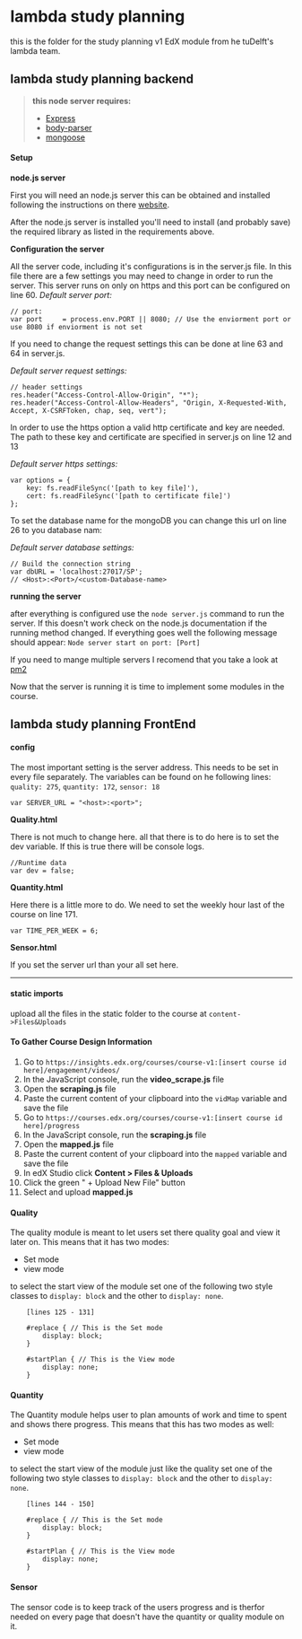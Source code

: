 lambda study planning
=====================
this is the folder for the study planning v1 EdX module from he tuDelft's lambda team.



lambda study planning backend
-----------------------------
> **this node server requires:**
> - [Express](https://expressjs.com/en/starter/installing.html)
> - [body-parser](https://www.npmjs.com/package/body-parser)
> - [mongoose](http://mongoosejs.com/docs/index.html)

#### <i class="icon-pencil"></i> Setup
**node.js server**

First you will need an node.js server this can be obtained and installed following the instructions on there [website](https://nodejs.org/en/download/).

After the node.js server is installed you'll need to install (and probably save) the required library as listed in the requirements above.

**Configuration the server**

All the server code, including it's configurations is in the server.js file. In this file there are a few settings you may need to change in order to run the server.
This server runs on only on https and this port can be configured on line 60.
*Default server port:*
```
// port:
var port     = process.env.PORT || 8080; // Use the enviorment port or use 8080 if enviorment is not set
```

If you need to change the request settings this can be done at line 63 and 64 in server.js.

*Default server request settings:*
```
// header settings
res.header("Access-Control-Allow-Origin", "*");
res.header("Access-Control-Allow-Headers", "Origin, X-Requested-With, Accept, X-CSRFToken, chap, seq, vert");
```

In order to use the https option a valid http certificate and key are needed. The path to these key and certificate are specified in server.js on line 12 and 13

*Default server https settings:*
```
var options = {
    key: fs.readFileSync('[path to key file]'),
    cert: fs.readFileSync('[path to certificate file]')
};
```

To set the database name for the mongoDB you can change this url on line 26 to you database nam:

  *Default server database settings:*
```
// Build the connection string
var dbURL = 'localhost:27017/SP';
// <Host>:<Port>/<custom-Database-name>
```

**running the server**

after everything is configured use the `node server.js` command to run the server. If this doesn't work check on the node.js documentation if the running method changed.
If everything goes well the following message should appear:
`Node server start on port: [Port]`

If you need to mange multiple servers I  recomend that you take a look at [pm2](http://pm2.keymetrics.io/)

Now that the server is running it is time to implement some modules in the course.

lambda study planning FrontEnd
-------------
#### config ####

The most important setting is the server address. This needs to be set in every file separately.
The variables can be found on he following lines: `quality: 275`, `quantity: 172`, `sensor: 18`
```
var SERVER_URL = "<host>:<port>";
```

**Quality.html**

There is not much to change here. all that there is to do here is to set the dev variable.
If this is true there will be console logs.

```
//Runtime data
var dev = false;
```

**Quantity.html**

Here there is a little more to do. We need to set the weekly hour last of the course on line 171.


```
var TIME_PER_WEEK = 6;
```

**Sensor.html**

If you set the server url than your all set here.

---

#### static imports ####

upload all the files in the static folder to the course at `content->Files&Uploads`

#### To Gather Course Design Information ####

 1. Go to `https://insights.edx.org/courses/course-v1:[insert course id here]/engagement/videos/`
 2. In the JavaScript console, run the **video_scrape.js** file
 3. Open the **scraping.js** file
 4. Paste the current content of your clipboard into the `vidMap` variable and save the file
 5. Go to `https://courses.edx.org/courses/course-v1:[insert course id here]/progress`
 6. In the JavaScript console, run the **scraping.js** file
 7. Open the **mapped.js** file
 8. Paste the current content of your clipboard into the `mapped` variable and save the file
 9. In edX Studio click **Content > Files & Uploads**
 10. Click the green " + Upload New File" button
 11. Select and upload **mapped.js**

#### Quality ####

The quality module is meant to let users set there quality goal and view it later on.
This means that it has two modes:
- Set mode
- view mode

to select the start view of the module set one of the following two style classes to `display: block` and the other to `display: none`.

```
    [lines 125 - 131]

    #replace { // This is the Set mode
        display: block;
    }

    #startPlan { // This is the View mode
        display: none;
    }
```


#### Quantity ####

The Quantity module helps user to plan amounts of work and time to spent and shows there progress.
This means that this has two modes as well:
- Set mode
- view mode

to select the start view of the module just like the quality set one of the following two style classes to `display: block` and the other to `display: none`.

```
    [lines 144 - 150]

    #replace { // This is the Set mode
        display: block;
    }

    #startPlan { // This is the View mode
        display: none;
    }
```


#### Sensor ####

The sensor code is to keep track of the users progress and is therfor needed on every page that doesn't have the quantity or quality module on it.